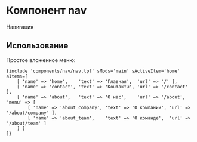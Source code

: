 # Компонент nav

Навигация


## Использование

Простое вложенное меню:

```smarty
{include 'components/nav/nav.tpl' sMods='main' sActiveItem='home' aItems=[
    [ 'name' => 'home',    'text' => 'Главная',  'url' => '/' ],
    [ 'name' => 'contact', 'text' => 'Контакты', 'url' => '/contact' ],
    [ 'name' => 'about',   'text' => 'О нас',    'url' => '/about', 'menu' => [
        [ 'name' => 'about_company', 'text' => 'О компании', 'url' => '/about/company' ],
        [ 'name' => 'about_team',    'text' => 'О команде',  'url' => '/about/team' ]
    ] ]
]}
```